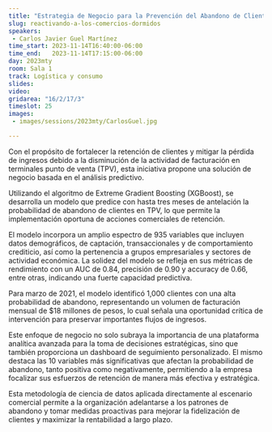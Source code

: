 ```yaml
---
title: "Estrategia de Negocio para la Prevención del Abandono de Clientes en TPV: Un Modelo Predictivo"
slug: reactivando-a-los-comercios-dormidos
speakers:
 - Carlos Javier Guel Martínez
time_start: 2023-11-14T16:40:00-06:00
time_end:   2023-11-14T17:15:00-06:00
day: 2023mty
room: Sala 1 
track: Logística y consumo
slides: 
video: 
gridarea: "16/2/17/3"
timeslot: 25
images:
 - images/sessions/2023mty/CarlosGuel.jpg

---
```


Con el propósito de fortalecer la retención de clientes y mitigar la pérdida de ingresos debido a la disminución de la actividad de facturación en terminales punto de venta (TPV), esta iniciativa propone una solución de negocio basada en el análisis predictivo. 

Utilizando el algoritmo de Extreme Gradient Boosting (XGBoost), se desarrolla un modelo que predice con hasta tres meses de 
antelación la probabilidad de abandono de clientes en TPV, lo que permite la implementación oportuna de acciones comerciales de retención.

El modelo incorpora un amplio espectro de 935 variables que incluyen datos demográficos, de captación, transaccionales y de comportamiento crediticio, así como la pertenencia a grupos empresariales y sectores de actividad económica. La solidez del modelo se refleja en sus métricas de rendimiento con un AUC de 0.84, precisión de 0.90 y accuracy de 0.66, entre otras, indicando una fuerte capacidad predictiva.

Para marzo de 2021, el modelo identificó 1,000 clientes con una alta probabilidad de abandono, representando un volumen de facturación mensual de $18 millones de pesos, lo cual señala una oportunidad crítica de intervención para preservar importantes flujos de ingresos.

Este enfoque de negocio no solo subraya la importancia de una plataforma analítica avanzada para la toma de decisiones estratégicas, sino que también proporciona un dashboard de seguimiento personalizado. El mismo destaca las 10 variables más significativas que afectan la probabilidad de abandono, tanto positiva como negativamente, permitiendo a la empresa focalizar sus esfuerzos de retención de manera más efectiva y estratégica.

Esta metodología de ciencia de datos aplicada directamente al escenario comercial permite a la organización adelantarse a los patrones de abandono y tomar medidas proactivas para mejorar la fidelización de clientes y maximizar 
la rentabilidad a largo plazo.

